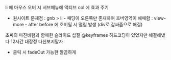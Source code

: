 li 에 마우스 오버 시 
서브메뉴에 액티브
col 에 효과 주기

- 원사이트 문제점
    : gnb > li
        - 패딩이 오른쪽만 존재하여 호버영역이 애매함
    : view-more
        - after before 에 호버될 시 떨림 발생 
            (div로 감싸줌으로 해결)


초짜의 마진바텀과 함께한 슬라이드 삽질
@keyframes 하드코딩이 있었지만
해결해냈다 12시간 대장정 다신보지말자
+ 클릭 시 fadeOut 가능한 깔끔하게

